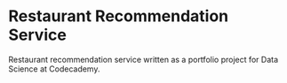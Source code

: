 # Restaurant Recommendation Service

Restaurant recommendation service written as a portfolio project for Data Science at Codecademy.
